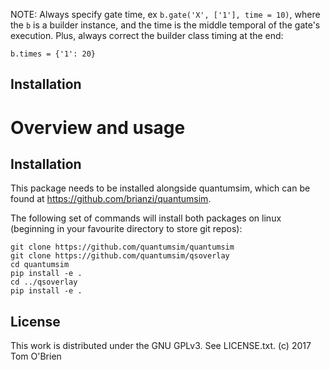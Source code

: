 NOTE: 
Always specify gate time, ex `b.gate('X', ['1'], time = 10)`, where the `b` is a builder instance, and the time is the middle temporal of the gate's execution.
Plus, always correct the builder class timing at the end:
```
b.times = {'1': 20}
```

Installation
------------


Overview and usage
==================

Installation
------------
This package needs to be installed alongside quantumsim, which can be found at https://github.com/brianzi/quantumsim.

The following set of commands will install both packages on linux (beginning in your favourite directory to store git repos):

```
git clone https://github.com/quantumsim/quantumsim
git clone https://github.com/quantumsim/qsoverlay
cd quantumsim
pip install -e .
cd ../qsoverlay
pip install -e .
```


License
-------

This work is distributed under the GNU GPLv3. See LICENSE.txt.
(c) 2017 Tom O'Brien
